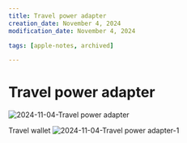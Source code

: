 ```yaml
---
title: Travel power adapter
creation_date: November 4, 2024
modification_date: November 4, 2024

tags: [apple-notes, archived]

---
```



# Travel power adapter 
![2024-11-04-Travel power adapter](images/2024-11-04-Travel%20power%20adapter.jpeg)

Travel wallet
![2024-11-04-Travel power adapter-1](images/2024-11-04-Travel%20power%20adapter-1.jpeg)

